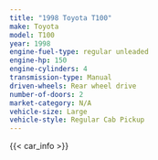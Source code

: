 ```yaml
---
title: "1998 Toyota T100"
make: Toyota
model: T100
year: 1998
engine-fuel-type: regular unleaded
engine-hp: 150
engine-cylinders: 4
transmission-type: Manual
driven-wheels: Rear wheel drive
number-of-doors: 2
market-category: N/A
vehicle-size: Large
vehicle-style: Regular Cab Pickup
---
```


{{< car_info >}}
